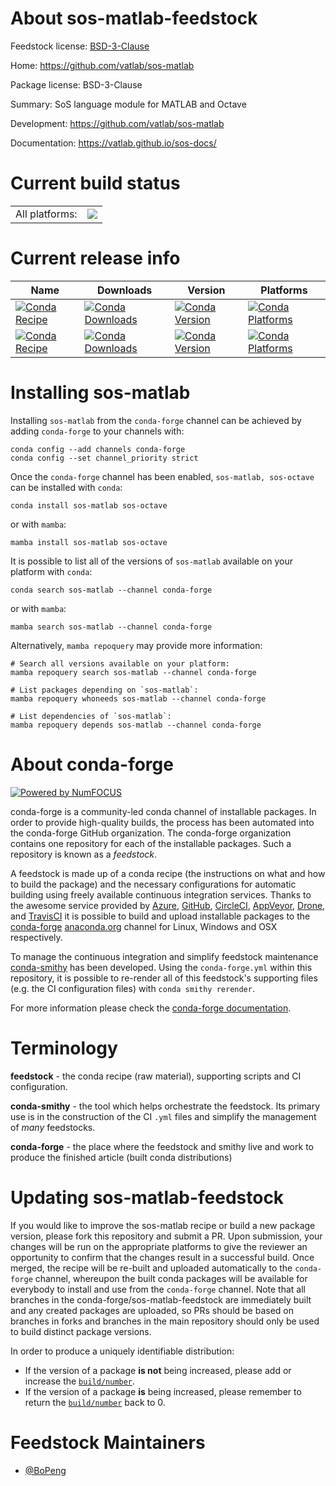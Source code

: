 About sos-matlab-feedstock
==========================

Feedstock license: [BSD-3-Clause](https://github.com/conda-forge/sos-matlab-feedstock/blob/main/LICENSE.txt)

Home: https://github.com/vatlab/sos-matlab

Package license: BSD-3-Clause

Summary: SoS language module for MATLAB and Octave

Development: https://github.com/vatlab/sos-matlab

Documentation: https://vatlab.github.io/sos-docs/

Current build status
====================


<table><tr><td>All platforms:</td>
    <td>
      <a href="https://dev.azure.com/conda-forge/feedstock-builds/_build/latest?definitionId=7939&branchName=main">
        <img src="https://dev.azure.com/conda-forge/feedstock-builds/_apis/build/status/sos-matlab-feedstock?branchName=main">
      </a>
    </td>
  </tr>
</table>

Current release info
====================

| Name | Downloads | Version | Platforms |
| --- | --- | --- | --- |
| [![Conda Recipe](https://img.shields.io/badge/recipe-sos--matlab-green.svg)](https://anaconda.org/conda-forge/sos-matlab) | [![Conda Downloads](https://img.shields.io/conda/dn/conda-forge/sos-matlab.svg)](https://anaconda.org/conda-forge/sos-matlab) | [![Conda Version](https://img.shields.io/conda/vn/conda-forge/sos-matlab.svg)](https://anaconda.org/conda-forge/sos-matlab) | [![Conda Platforms](https://img.shields.io/conda/pn/conda-forge/sos-matlab.svg)](https://anaconda.org/conda-forge/sos-matlab) |
| [![Conda Recipe](https://img.shields.io/badge/recipe-sos--octave-green.svg)](https://anaconda.org/conda-forge/sos-octave) | [![Conda Downloads](https://img.shields.io/conda/dn/conda-forge/sos-octave.svg)](https://anaconda.org/conda-forge/sos-octave) | [![Conda Version](https://img.shields.io/conda/vn/conda-forge/sos-octave.svg)](https://anaconda.org/conda-forge/sos-octave) | [![Conda Platforms](https://img.shields.io/conda/pn/conda-forge/sos-octave.svg)](https://anaconda.org/conda-forge/sos-octave) |

Installing sos-matlab
=====================

Installing `sos-matlab` from the `conda-forge` channel can be achieved by adding `conda-forge` to your channels with:

```
conda config --add channels conda-forge
conda config --set channel_priority strict
```

Once the `conda-forge` channel has been enabled, `sos-matlab, sos-octave` can be installed with `conda`:

```
conda install sos-matlab sos-octave
```

or with `mamba`:

```
mamba install sos-matlab sos-octave
```

It is possible to list all of the versions of `sos-matlab` available on your platform with `conda`:

```
conda search sos-matlab --channel conda-forge
```

or with `mamba`:

```
mamba search sos-matlab --channel conda-forge
```

Alternatively, `mamba repoquery` may provide more information:

```
# Search all versions available on your platform:
mamba repoquery search sos-matlab --channel conda-forge

# List packages depending on `sos-matlab`:
mamba repoquery whoneeds sos-matlab --channel conda-forge

# List dependencies of `sos-matlab`:
mamba repoquery depends sos-matlab --channel conda-forge
```


About conda-forge
=================

[![Powered by
NumFOCUS](https://img.shields.io/badge/powered%20by-NumFOCUS-orange.svg?style=flat&colorA=E1523D&colorB=007D8A)](https://numfocus.org)

conda-forge is a community-led conda channel of installable packages.
In order to provide high-quality builds, the process has been automated into the
conda-forge GitHub organization. The conda-forge organization contains one repository
for each of the installable packages. Such a repository is known as a *feedstock*.

A feedstock is made up of a conda recipe (the instructions on what and how to build
the package) and the necessary configurations for automatic building using freely
available continuous integration services. Thanks to the awesome service provided by
[Azure](https://azure.microsoft.com/en-us/services/devops/), [GitHub](https://github.com/),
[CircleCI](https://circleci.com/), [AppVeyor](https://www.appveyor.com/),
[Drone](https://cloud.drone.io/welcome), and [TravisCI](https://travis-ci.com/)
it is possible to build and upload installable packages to the
[conda-forge](https://anaconda.org/conda-forge) [anaconda.org](https://anaconda.org/)
channel for Linux, Windows and OSX respectively.

To manage the continuous integration and simplify feedstock maintenance
[conda-smithy](https://github.com/conda-forge/conda-smithy) has been developed.
Using the ``conda-forge.yml`` within this repository, it is possible to re-render all of
this feedstock's supporting files (e.g. the CI configuration files) with ``conda smithy rerender``.

For more information please check the [conda-forge documentation](https://conda-forge.org/docs/).

Terminology
===========

**feedstock** - the conda recipe (raw material), supporting scripts and CI configuration.

**conda-smithy** - the tool which helps orchestrate the feedstock.
                   Its primary use is in the construction of the CI ``.yml`` files
                   and simplify the management of *many* feedstocks.

**conda-forge** - the place where the feedstock and smithy live and work to
                  produce the finished article (built conda distributions)


Updating sos-matlab-feedstock
=============================

If you would like to improve the sos-matlab recipe or build a new
package version, please fork this repository and submit a PR. Upon submission,
your changes will be run on the appropriate platforms to give the reviewer an
opportunity to confirm that the changes result in a successful build. Once
merged, the recipe will be re-built and uploaded automatically to the
`conda-forge` channel, whereupon the built conda packages will be available for
everybody to install and use from the `conda-forge` channel.
Note that all branches in the conda-forge/sos-matlab-feedstock are
immediately built and any created packages are uploaded, so PRs should be based
on branches in forks and branches in the main repository should only be used to
build distinct package versions.

In order to produce a uniquely identifiable distribution:
 * If the version of a package **is not** being increased, please add or increase
   the [``build/number``](https://docs.conda.io/projects/conda-build/en/latest/resources/define-metadata.html#build-number-and-string).
 * If the version of a package **is** being increased, please remember to return
   the [``build/number``](https://docs.conda.io/projects/conda-build/en/latest/resources/define-metadata.html#build-number-and-string)
   back to 0.

Feedstock Maintainers
=====================

* [@BoPeng](https://github.com/BoPeng/)

